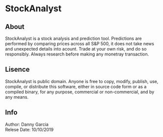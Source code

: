 # StockAnalyst
## About
StockAnalyst is a stock analysis and prediction tool. Predictions are performed by comparing prices across all S&P 500, it does not take news and unexpected details into acount. Trade at your own risk, and do so responsibly. Always research before making any monetray transaction.
## Lisence
StockAnalyst is public domain. Anyone is free to copy, modify, publish, use, compile, or distribute this software, either in source code form or as a compiled binary, for any purpose, commercial or non-commercial, and by any means.
## Info
Author: Danny Garcia</br>
Relese Date: 10/10/2019
